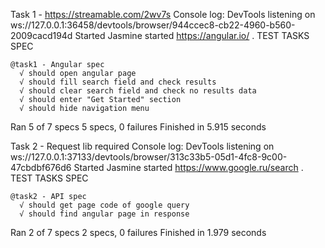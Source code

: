 Task 1 - https://streamable.com/2wv7s
Console log:
DevTools listening on ws://127.0.0.1:36458/devtools/browser/944ccec8-cb22-4960-b560-2009cacd194d
Started
Jasmine started
https://angular.io/
.
  TEST TASKS SPEC

    @task1 - Angular spec
      √ should open angular page
      √ should fill search field and check results
      √ should clear search field and check no results data
      √ should enter "Get Started" section
      √ should hide navigation menu




Ran 5 of 7 specs
5 specs, 0 failures
Finished in 5.915 seconds

Task 2 - Request lib required
Console log:
DevTools listening on ws://127.0.0.1:37133/devtools/browser/313c33b5-05d1-4fc8-9c00-47cbdbf676d6
Started
Jasmine started
https://www.google.ru/search
.
  TEST TASKS SPEC

    @task2 - API spec
      √ should get page code of google query
      √ should find angular page in response




Ran 2 of 7 specs
2 specs, 0 failures
Finished in 1.979 seconds
